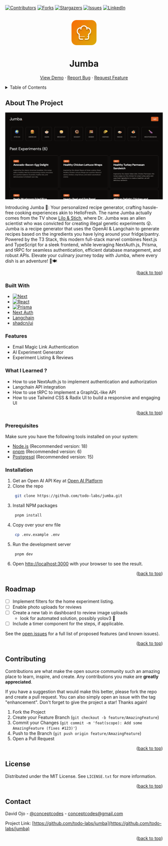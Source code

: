 <a name="readme-top"></a>

[![Contributors][contributors-shield]][contributors-url]
[![Forks][forks-shield]][forks-url]
[![Stargazers][stars-shield]][stars-url]
[![Issues][issues-shield]][issues-url]
[![LinkedIn][linkedin-shield]][linkedin-url]

<br />
<div align="center">
  <a href="https://github.com/todo-labs/jumba">
    <img src="public/logo.svg" alt="Logo" width="80" height="80">
  </a>

<h1 align="center">Jumba</h1>

  <p align="center">
    <a href="https://jumba.conceptcodes.dev">View Demo</a>
    ·
    <a href="https://github.com/todo-labs/jumba/issues">Report Bug</a>
    ·
    <a href="https://github.com/todo-labs/jumba/issues">Request Feature</a>
  </p>
</div>

<details>
  <summary>Table of Contents</summary>
  <ol>
    <li>
      <a href="#about-the-project">About The Project</a>
      <ul>
        <li><a href="#built-with">Built With</a></li>
      </ul>
    </li>
    <li>
      <a href="#getting-started">Getting Started</a>
      <ul>
        <li><a href="#prerequisites">Prerequisites</a></li>
        <li><a href="#installation">Installation</a></li>
      </ul>
    </li>
    <li><a href="#roadmap">Roadmap</a></li>
    <li><a href="#contributing">Contributing</a></li>
    <li><a href="#license">License</a></li>
    <li><a href="#contact">Contact</a></li>
  </ol>
</details>

## About The Project

[![Product Name Screen Shot][product-screenshot]][app-url]

Introducing Jumba 🍳: Your personalized recipe generator, crafting hassle-free cooking experiences akin to HelloFresh. The name Jumba actually comes from the TV show [Lilo & Stich](https://en.wikipedia.org/wiki/Lilo_&_Stitch), where Dr. Jumba was an alien scientist who was convicted for creating illegal genetic experiments 😮. Jumba is a recipe generator that uses the OpenAI & Langchain to generate recipes based on the ingredients you have lying around your fridge/pantry. Powered by the T3 Stack, this modern full-stack marvel combines Next.js and TypeScript for a sleek frontend, while leveraging NextAuth.js, Prisma, and tRPC for seamless authentication, efficient database management, and robust APIs. Elevate your culinary journey today with Jumba, where every dish is an adventure! 🌟🍽️

<p align="right">(<a href="#readme-top">back to top</a>)</p>

### Built With

- [![Next][Next.js]][Next-url]
- [![React][React.js]][React-url]
- [![Prisma][Prisma]][Prisma-url]
- [Next Auth](https://next-auth.js.org/)
- [Langchain](https://js.langchain.com/docs/get_started/introduction)
- [shadcn/ui](https://ui.shadcn.com/docs)


### Features
- Email Magic Link Authentication
- AI Experiment Generator
- Experiment Listing & Reviews


### What I Learned ?

- How to use NextAuth.js to implement authentication and authorization
- Langchain API integration
- How to use tRPC to implement a GraphQL-like API
- How to use Tailwind CSS & Radix UI to build a responsive and engaging UI

<p align="right">(<a href="#readme-top">back to top</a>)</p>



### Prerequisites

Make sure you have the following tools installed on your system:

- [Node.js](https://nodejs.org/) (Recommended version: 18)
- [pnpm](https://pnpm.io/) (Recommended version: 6)
- [Postgresql](https://www.postgresql.org/) (Recommended version: 15)



### Installation

1. Get an Open AI API Key at [Open AI Platform](https://platform.openai.com/)
2. Clone the repo
   ```bash
    git clone https://github.com/todo-labs/jumba.git
   ```
3. Install NPM packages
   ```bash
    pnpm install
   ```
4. Copy over your env file
   ```bash
    cp .env.example .env
   ```
6. Run the development server
   ```bash
    pnpm dev
   ```
7. Open [http://localhost:3000](http://localhost:3000) with your browser to see the result.

<p align="right">(<a href="#readme-top">back to top</a>)</p>



## Roadmap

- [ ] Implement filters for the home experiment listing.
- [ ] Enable photo uploads for reviews
- [ ] Create a new tab in dashboard to review image uploads 
  - look for automated solution, possibly yolov3 🤔
- [ ] Include a timer component for the steps, if applicable.

See the [open issues](https://github.com/todo-labs/jumba/issues) for a full list of proposed features (and known issues).

<p align="right">(<a href="#readme-top">back to top</a>)</p>



## Contributing

Contributions are what make the open source community such an amazing place to learn, inspire, and create. Any contributions you make are **greatly appreciated**.

If you have a suggestion that would make this better, please fork the repo and create a pull request. You can also simply open an issue with the tag "enhancement".
Don't forget to give the project a star! Thanks again!

1. Fork the Project
2. Create your Feature Branch (`git checkout -b feature/AmazingFeature`)
3. Commit your Changes (`git commit -m 'feat(scope): Add some AmazingFeature (fixes #123)'`)
4. Push to the Branch (`git push origin feature/AmazingFeature`)
5. Open a Pull Request

<p align="right">(<a href="#readme-top">back to top</a>)</p>



## License

Distributed under the MIT License. See `LICENSE.txt` for more information.

<p align="right">(<a href="#readme-top">back to top</a>)</p>



## Contact

David Ojo - [@conceptcodes](https://github.com/conceptcodes) - conceptcodes@gmail.com

Project Link: [https://github.com/todo-labs/jumba](https://github.com/todo-labs/jumba)

<p align="right">(<a href="#readme-top">back to top</a>)</p>

[contributors-shield]: https://img.shields.io/github/contributors/todo-labs/jumba.svg?style=for-the-badge
[contributors-url]: https://github.com/todo-labs/jumba/graphs/contributors
[forks-shield]: https://img.shields.io/github/forks/todo-labs/jumba.svg?style=for-the-badge
[forks-url]: https://github.com/todo-labs/jumba/network/members
[stars-shield]: https://img.shields.io/github/stars/todo-labs/jumba.svg?style=for-the-badge
[stars-url]: https://github.com/todo-labs/jumba/stargazers
[issues-shield]: https://img.shields.io/github/issues/todo-labs/jumba.svg?style=for-the-badge
[issues-url]: https://github.com/todo-labs/jumba/issues
[linkedin-shield]: https://img.shields.io/badge/-LinkedIn-black.svg?style=for-the-badge&logo=linkedin&colorB=555
[linkedin-url]: https://linkedin.com/in/david-ojo-66a12a147
[product-screenshot]: public/screenshot.png
[Next.js]: https://img.shields.io/badge/next.js-000000?style=for-the-badge&logo=nextdotjs&logoColor=white
[Next-url]: https://nextjs.org/
[React.js]: https://img.shields.io/badge/React-20232A?style=for-the-badge&logo=react&logoColor=61DAFB
[React-url]: https://reactjs.org/
[Prisma]: https://img.shields.io/badge/Prisma-3982CE?style=for-the-badge&logo=Prisma&logoColor=white
[Prisma-url]: https://www.prisma.io/
[app-url]: https://jumba.conceptcodes.dev
